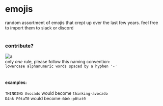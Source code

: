 # emojis
random assortment of emojis that crept up over the last few years. feel free to import them to slack or discord</br>
 </br>


### contribute?
![a](http://www.quickmeme.com/img/0a/0ade7246962f4f35ffe81573f96a37548c2a2753533a227c266ee53a3670e1ba.jpg) </br>
only _one_ rule, please follow this naming convention: </br>
`lowercase alphanumeric words spaced by a hyphen '-'`</br>
</br>

#### examples:</br>
`THINKING Avocado` would become `thinking-avocado`</br>
`D4nk P0taT0` would become `d4nk-p0tat0`</br>
